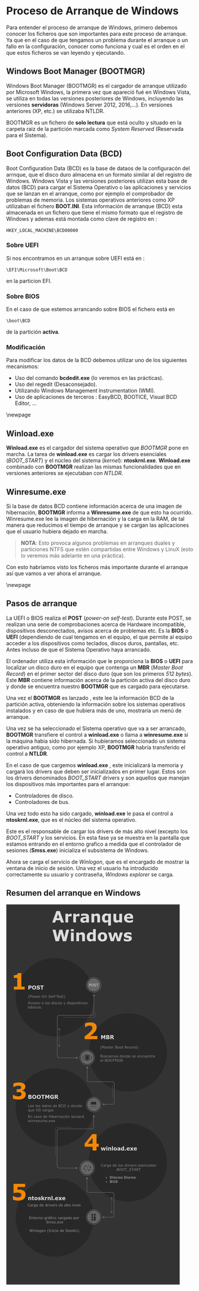 # Proceso de Arranque de Windows

Para entender el proceso de arranque de Windows, primero debemos conocer los ficheros que son importantes para este proceso de arranque. Ya que en el caso de que tengamos un problema durante el arranque o un fallo en la configuración, conocer como funciona y cual es el orden en el que estos ficheros se van leyendo y ejecutando.

## Windows Boot Manager (BOOTMGR)

Windows Boot Manager (BOOTMGR) es el cargador de arranque utilizado por Microsoft Windows, la primera vez que apareció fué en Windows Vista, se utiliza en todas las versiones posteriores de Windows, incluyendo las versiones **servidoras** (Windows Server 2012, 2016,...). En versiones anteriores (XP, etc.) se utilizaba NTLDR.

BOOTMGR es un fichero de **solo lectura** que está oculto y situado en la carpeta raiz de la partición marcada como *System Reserved* (Reservada para el Sistema).

## Boot Configuration Data (BCD)

Boot Configuration Data (BCD) es la base de dataos de la configuracón del arrnque, que el disco duro almacena en un formato similar al del registro de Windows.  Windows Vista y las versiones posteriores utilizan esta base de datos (BCD) para cargar el Sistema Operativo o las aplicaciones y servicios que se lanzan en el arranque, como por ejemplo el comprobador de problemas de memoria. Los sistemas operativos anteriores como XP utilizaban el fichero **BOOT.INI**. Esta información de arranque (BCD) esta almacenada en un fichero que tiene el mismo formato que el registro de Windows y ademas está montada como clave de registro en :

```shell
HKEY_LOCAL_MACHINE\BCD00000
```

### Sobre UEFI

Si nos encontramos en un arranque sobre UEFI está en :

```shell
\EFI\Microsoft\Boot\BCD 
```
en la particion EFI.

### Sobre BIOS

En el caso de que estemos arrancando sobre BIOS el fichero está en 

```shell
\boot\BCD 
```

de la partición **activa**.

### Modificación

Para modificar los datos de la BCD debemos utilizar uno de los siguientes mecanismos:

* Uso del comando **bcdedit.exe** (lo veremos en las prácticas).
* Uso del regedit (Desaconsejado).
* Utilizando Windows Management Instrumentation (WMI).
* Uso de aplicaciones de terceros : EasyBCD, BOOTICE, Visual BCD Editor, ...

\newpage 

## Winload.exe 

**Winload.exe** es el cargador del sistema operativo que *BOOTMGR* pone en marcha. La tarea de **winload.exe** es cargar los drivers esenciales (*BOOT_START*) y el núcleo del sistema (*kernel*): **ntoskrnl.exe**. **Winload.exe** combinado con **BOOTMGR** realizan las mismas funcionalidades que en versiones anteriores se ejecutaban con *NTLDR*.

## Winresume.exe

Si la base de datos BCD contiene información acerca de una imagen de hibernación, **BOOTMGR** informa a **Winresume.exe** de que esto ha ocurrido. Winresume.exe lee la imagen de hibernación y la carga en la RAM, de tal manera que reducimos el tiempo de arranque y se cargan las aplicaciones que el usuario hubiera dejado en marcha.

> **NOTA**: Esto provoca algunos problemas en arranques duales y particiones NTFS que estén compartidas entre Windows y LinuX (esto lo veremos más adelante en una práctica).

Con esto habríamos visto los ficheros más importante durante el arranque así que vamos a ver ahora el arranque.

\newpage 

## Pasos de arranque

La UEFI o BIOS realiza el **POST** (*power-on self-test*). Durante este POST, se realizan una serie de comprobaciones acerca de Hardware incompatible, dispositivos desconectados, avisos acerca de problemas etc. Es la **BIOS** o **UEFI** (dependiendo de cual tengamos en el equipo, el que permite al equipo acceder a los dispositivos como teclados, discos duros, pantallas, etc. Antes incluso de que el Sistema Operativo haya arrancado.

El ordenador utiliza esta información que le proporciona la **BIOS** o **UEFI** para localizar un disco duro en el equipo que contenga un **MBR** (*Master Boot Record*) en el primer sector del disco duro (que son los primeros *512 bytes*). Este **MBR** contiene información acerca de la partición activa del disco duro y donde se encuentra nuestro **BOOTMGR** que es cargado para ejecutarse.

Una vez el **BOOTMGR** es lanzado , este lee la información BCD de la partición activa, obteniendo la información sobre los sistemas operativos instalados y en caso de que hubiera más de uno, mostraría un menú de arranque.

Una vez se ha seleccionado el Sistema operativo que va a ser arrancado, **BOOTMGR** transfiere el control a **winload.exe** o llama a **winresume.exe** si la máquina habia sido hibernada. Si hubieramos seleccionado un sistema operativo antiguo, como por ejemplo XP, **BOOTMGR** habría transferido el control a **NTLDR**.

En el caso de que cargemos **winload.exe** , este inicializará la memoria y cargará los drivers que deben ser inicializados en primer lugar. Estos son los drivers denominados *BOOT_START* drivers y son aquellos que manejan los dispositivos más importantes para el arranque:

* Controladores de disco.
* Controladores de bus.

Una vez todo esto ha sido cargado, **winload.exe** le pasa el control a **ntoskrnl.exe**, que es el núcleo del sistema operativo.

Este es el responsable de cargar los drivers de más alto nivel (excepto los *BOOT_START* y los servicios. En esta fase ya se muestra en la pantalla que estamos entrando en el entorno grafico a medida que el controlador de sesiones (**Smss.exe**) inicializa el subsistema de Windows.

Ahora se carga el servicio de *Winlogon*, que es el encargado de mostrar la ventana de inicio de sesión. Una vez el usuario ha introducido correctamente su usuario y contraseña, *Windows explorer* se carga.

## Resumen del arranque en Windows

![Arranque de Windows](/windows/Gestores_de_Arranque/imgs/draw_ArranqueWindows.png)

